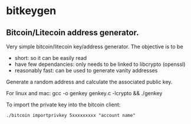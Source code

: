 bitkeygen
=========

Bitcoin/Litecoin address generator.
-----------------------------------

Very simple bitcoin/litecoin key/address generator. The objective is to be 
* short: so it can be easily read
* have few dependancies: only needs to be linked to libcrypto (openssl)
* reasonably fast: can be used to generate vanity addresses

Generate a random address and calculate the associated public key.

For linux and mac:
    gcc -o genkey genkey.c -lcrypto && ./genkey


To import the private key into the bitcoin client:
    
    ./bitcoin importprivkey 5xxxxxxxxx "account name"

